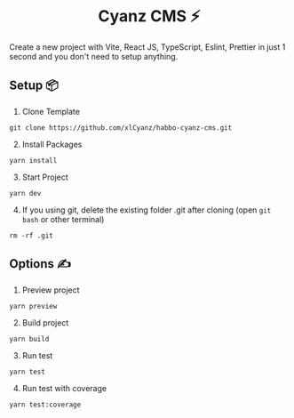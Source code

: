 <h1 align='center'>Cyanz CMS ⚡</h1>

Create a new project with Vite, React JS, TypeScript, Eslint, Prettier in just 1 second and you don't need to setup anything.

## **Setup 📦**

1. Clone Template

```
git clone https://github.com/xlCyanz/habbo-cyanz-cms.git
```

2. Install Packages

```
yarn install
```

3. Start Project

```
yarn dev
```

4. If you using git, delete the existing folder .git after cloning (open `git bash` or other terminal)

```
rm -rf .git
```

## **Options ✍️**

1. Preview project

```
yarn preview
```

2. Build project

```
yarn build
```

3. Run test

```
yarn test
```

4. Run test with coverage

```
yarn test:coverage
```
